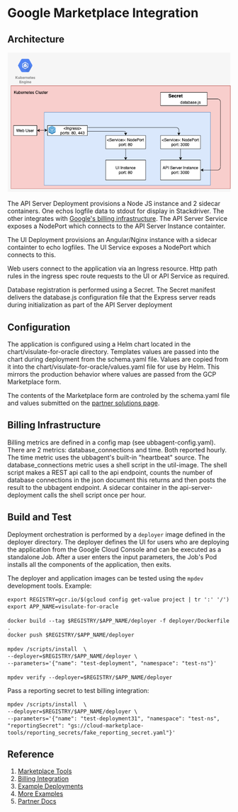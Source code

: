 # Google Marketplace Integration

## Architecture

![K8S Architecture](/docs/images/k8s.png)

The API Server Deployment provisions a Node JS instance and 2 sidecar containers.  One echos logfile data to stdout for display in Stackdriver. The other integrates with [Google's billing infrastructure](https://github.com/GoogleCloudPlatform/marketplace-k8s-app-tools/blob/64181befcb4d3a5417e84d4f59fea82b016988ab/docs/billing-integration.md). The API Server Service exposes a NodePort which connects to the API Server Instance containter.

The UI Deployment provisions an Angular/Nginx instance with a sidecar containter to echo logfiles. The UI Service exposes a NodePort which connects to this. 

Web users connect to the application via an Ingress resource. Http path rules in the ingress spec route requests to the UI or API Service as required. 

Database registration is performed using a Secret. The Secret manifest delivers the database.js configuration file that the Express server reads during initialization as part of the API Server deployment

## Configuration

The application is configured using a Helm chart located in the chart/visulate-for-oracle directory. Templates values are passed into the chart during deployment from the schema.yaml file. Values are copied from it into the chart/visulate-for-oracle/values.yaml file for use by Helm. This mirrors the production behavior where values are passed from the GCP Marketplace form. 

The contents of the Marketplace form are controled by the schema.yaml file and values submitted on the [partner solutions page](https://console.cloud.google.com/partner/solutions?project=visulate-llc-public).

## Billing Infrastructure

Billing metrics are defined in a config map (see ubbagent-config.yaml). There are 2 metrics: database_connections and time. Both reported hourly. The time metric uses the ubbagent's built-in "heartbeat" source. The database_connections metric uses a shell script in the util-image. The shell script makes a REST api call to the api endpoint, counts the number of database connections in the json document this returns and then posts the result to the ubbagent endpoint. A sidecar container in the api-server-deployment calls the shell script once per hour.

## Build and Test

Deployment orchestration is performed by a `deployer` image defined in the deployer directory. The deployer defines the UI for users who are deploying the application from the Google Cloud Console and can be executed as a standalone Job. After a user enters the input parameters, the Job's Pod installs all the components of the application, then exits.

The deployer and application images can be tested using the `mpdev` development tools.  Example:

```
export REGISTRY=gcr.io/$(gcloud config get-value project | tr ':' '/')
export APP_NAME=visulate-for-oracle

docker build --tag $REGISTRY/$APP_NAME/deployer -f deployer/Dockerfile .
docker push $REGISTRY/$APP_NAME/deployer

mpdev /scripts/install  \
--deployer=$REGISTRY/$APP_NAME/deployer \
--parameters='{"name": "test-deployment", "namespace": "test-ns"}'

mpdev verify --deployer=$REGISTRY/$APP_NAME/deployer
```

Pass a reporting secret to test billing integration:

```
mpdev /scripts/install  \
--deployer=$REGISTRY/$APP_NAME/deployer \
--parameters='{"name": "test-deployment31", "namespace": "test-ns", "reportingSecret": "gs://cloud-marketplace-tools/reporting_secrets/fake_reporting_secret.yaml"}'

```

## Reference
1. [Marketplace Tools](https://github.com/GoogleCloudPlatform/marketplace-k8s-app-tools)
2. [Billing Integration](https://github.com/GoogleCloudPlatform/marketplace-k8s-app-tools/blob/master/docs/billing-integration.md)
3. [Example Deployments](https://github.com/GoogleCloudPlatform/marketplace-k8s-app-example)
4. [More Examples](https://github.com/GoogleCloudPlatform/click-to-deploy/tree/master/k8s)
5. [Partner Docs](https://cloud.google.com/marketplace/docs/partners/kubernetes-solutions)
